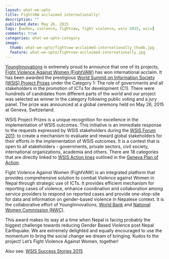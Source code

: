 ```yaml
---
layout: what-we-upto 
title: FightVAW acclaimed internationally! 
description: ""
published_date: May 26, 2015
tags: [women, violence, fightvaw, fight violence, wsis 2015, wsis]
comments: true
categories: what-we-upto-category
image:
  thumb: what-we-upto/fightvaw-acclaimed-internationally_thumb.jpg
  feature: what-we-upto/fightvaw-acclaimed-internationally.jpg
---
```


[YoungInnovations](http://younginnovations.com.np/) is extremely proud to announce that one of its projects, [Fight Violence Against Women (FightVAW)](http://fightvaw.org/) has won international acclaim. It has been awarded the prestigious [World Summit on Information Society (WSIS) Project Prizes](http://groups.itu.int/stocktaking/WSISProjectPrizes.aspx) under the Category 1: The role of governments and all stakeholders in the promotion of ICTs for development (C1). There were hundreds of candidates from different parts of the world and our project was selected as winner in the category following public voting and a jury panel. The prize was announced at a global ceremony held on May 26, 2015 at Geneva, Switzerland.


WSIS Project Prizes is a unique recognition for excellence in the implementation of WSIS outcomes. This initiative is an immediate response to the requests expressed by WSIS stakeholders during the [WSIS Forum 2011](http://groups.itu.int/wsis-forum2011/Home.aspx): to create a mechanism to evaluate and reward global stakeholders for their efforts in the implementation of WSIS outcomes. It is a contest that is open to all stakeholders - governments, private sectors, civil society, international organizations, academia and others. There are 18 categories that are directly linked to [WSIS Action lines](https://www.itu.int/wsis/stocktaking/help-action-lines.html) outlined in the [Geneva Plan of Action](http://en.wikipedia.org/wiki/World_Summit_on_the_Information_Society#Geneva_Summit.2C_2003). 

Fight Violence Against Women (FightVAW) is an integrated platform that provides comprehensive solution to combat Violence against Women in Nepal through strategic use of ICTs. It provides efficient mechanism for reporting cases of violence, enhance coordination and collaboration among service providers to respond on reported cases and provide one-stop-site for data and information on gender-based violence in Nepalese context. It is the collaborative effort of YoungInnovations, [World Bank](http://www.worldbank.org/) and [National Women Commission (NWC)](http://www.nwc.gov.np/). 

This award makes its way at a time when Nepal is facing probably the biggest challenge towards reducing Gender Based Violence post Nepal Earthquake. We are extremely delighted and equally encouraged to use the momentum to bring the social change we dream of bringing. Kudos to the project! Let’s Fight Violence Against Women, together! 

Also see: [WSIS Success Stories 2015](http://www.itu.int/net4/wsis/forum/2015/Content/doc/reports/wsisstocktaking-successstories-2015.pdf)